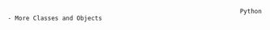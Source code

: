                                                                     Python - More Classes and Objects
